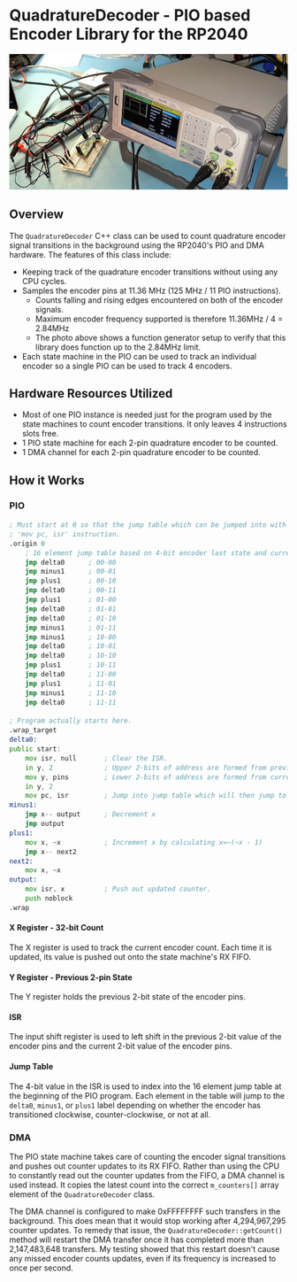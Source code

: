 # QuadratureDecoder - PIO based Encoder Library for the RP2040
![Test Setup with Function Generator](TestSetup.jpg)

## Overview
The ```QuadratureDecoder``` C++ class can be used to count quadrature encoder signal transitions in the background using the RP2040's PIO and DMA hardware. The features of this class include:
* Keeping track of the quadrature encoder transitions without using any CPU cycles.
* Samples the encoder pins at 11.36 MHz (125 MHz / 11 PIO instructions).
  * Counts falling and rising edges encountered on both of the encoder signals.
  * Maximum encoder frequency supported is therefore 11.36MHz / 4 = 2.84MHz
  * The photo above shows a function generator setup to verify that this library does function up to the 2.84MHz limit.
* Each state machine in the PIO can be used to track an individual encoder so a single PIO can be used to track 4 encoders.

## Hardware Resources Utilized
* Most of one PIO instance is needed just for the program used by the state machines to count encoder transitions. It only leaves 4 instructions slots free.
* 1 PIO state machine for each 2-pin quadrature encoder to be counted.
* 1 DMA channel for each 2-pin quadrature encoder to be counted.

## How it Works
### PIO
```asm
; Must start at 0 so that the jump table which can be jumped into with a
; 'mov pc, isr' instruction.
.origin 0
    ; 16 element jump table based on 4-bit encoder last state and current state.
    jmp delta0      ; 00-00
    jmp minus1      ; 00-01
    jmp plus1       ; 00-10
    jmp delta0      ; 00-11
    jmp plus1       ; 01-00
    jmp delta0      ; 01-01
    jmp delta0      ; 01-10
    jmp minus1      ; 01-11
    jmp minus1      ; 10-00
    jmp delta0      ; 10-01
    jmp delta0      ; 10-10
    jmp plus1       ; 10-11
    jmp delta0      ; 11-00
    jmp plus1       ; 11-01
    jmp minus1      ; 11-10
    jmp delta0      ; 11-11

; Program actually starts here.
.wrap_target
delta0:
public start:
    mov isr, null       ; Clear the ISR.
    in y, 2             ; Upper 2-bits of address are formed from previous encoder pin readings
    mov y, pins         ; Lower 2-bits of address are formed from current encoder pin readings. Save in Y as well.
    in y, 2
    mov pc, isr         ; Jump into jump table which will then jump to delta0, minus1, or plus1 labels.
minus1:
    jmp x-- output      ; Decrement x
    jmp output
plus1:
    mov x, ~x           ; Increment x by calculating x=~(~x - 1)
    jmp x-- next2
next2:
    mov x, ~x
output:
    mov isr, x          ; Push out updated counter.
    push noblock
.wrap
```

#### X Register - 32-bit Count
The X register is used to track the current encoder count. Each time it is updated, its value is pushed out onto the state machine's RX FIFO.

#### Y Register - Previous 2-pin State
The Y register holds the previous 2-bit state of the encoder pins.

#### ISR
The input shift register is used to left shift in the previous 2-bit value of the encoder pins and the current 2-bit value of the encoder pins.

#### Jump Table
The 4-bit value in the ISR is used to index into the 16 element jump table at the beginning of the PIO program. Each element in the table will jump to the ```delta0```, ```minus1```, or ```plus1``` label depending on whether the encoder has transitioned clockwise, counter-clockwise, or not at all.

### DMA
The PIO state machine takes care of counting the encoder signal transitions and pushes out counter updates to its RX FIFO. Rather than using the CPU to constantly read out the counter updates from the FIFO, a DMA channel is used instead. It copies the latest count into the correct ```m_counters[]``` array element of the ```QuadratureDecoder``` class.

The DMA channel is configured to make 0xFFFFFFFF such transfers in the background. This does mean that it would stop working after 4,294,967,295 counter updates. To remedy that issue, the ```QuadratureDecoder::getCount()``` method will restart the DMA transfer once it has completed more than 2,147,483,648 transfers. My testing showed that this restart doesn't cause any missed encoder counts updates, even if its frequency is increased to once per second.
